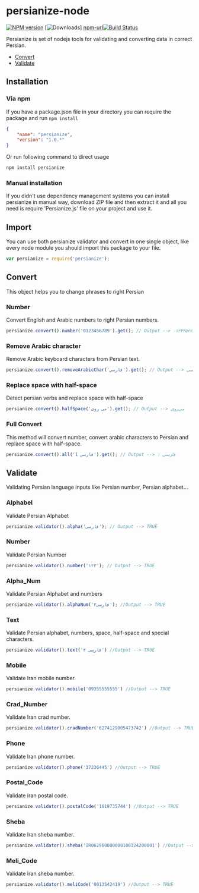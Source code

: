 # persianize-node

[![NPM version][npm-image]][npm-url] [![Downloads][downloads-image]] [npm-url][![Build Status][travis-image]][travis-url]

Persianize is set of nodejs tools for validating and converting data in correct Persian.

* [Convert](#convert)
* [Validate](#validate)

## Installation

### Via npm
If you have a package.json file in your directory you can require the package and run ```npm install```

```json
{
    "name": "persianize",
    "version": "1.0.*"
}
```

Or run following command to direct usage
```js
npm install persianize
```

### Manual installation
If you didn't use dependency management systems you can install persianize in manual way, download ZIP file and then extract it and all you need is require 'Persianize.js' file on your project and use it.

## Import
You can use both persianize validator and convert in one single object, like every node module you should import this package to your file.

```js
var persianize = require('persianize');
```

## Convert
This object helps you to change phrases to right Persian

### Number
Convert English and Arabic numbers to right Persian numbers.

```js
persianize.convert().number('0123456789').get(); // Output --> ۰۱۲۳۴۵۶۷۸۹
```

### Remove Arabic character
Remove Arabic keyboard characters from Persian text.

```js
persianize.convert().removeArabicChar('فارسي').get(); // Output --> فارسی
```

### Replace space with half-space
Detect persian verbs and replace space with half-space
```js
persianize.convert().halfSpace('می روی').get(); // Output --> می‌روی
```

### Full Convert
This method will convert number, convert arabic characters to Persian and replace space with half-space.

```js
persianize.convert().all('فارسي 1').get(); // Output --> فارسی ۱
```

## Validate
Validating Persian language inputs like Persian number, Persian alphabet...


### Alphabel
Validate Persian Alphabet

```js
persianize.validator().alpha('فارسی'); // Output --> TRUE
```

### Number
Validate Persian Number

```js
persianize.validator().number('۱۲۳'); // Output --> TRUE
```

### Alpha_Num
Validate Persian Alphabet and numbers

```js
persianize.validator().alphaNum('۳فارسی'); //Output --> TRUE
```

### Text
Validate Persian alphabet, numbers, space, half-space and special characters.

```js
persianize.validator().text('۳ فارسی') //Output --> TRUE
```

### Mobile
Validate Iran mobile number.

```js
persianize.validator().mobile('09355555555') //Output --> TRUE
```

### Crad_Number
Validate Iran crad number.

```js
persianize.validator().cradNumber('6274129005473742') //Output --> TRUE
```

### Phone
Validate Iran phone number.

```js
persianize.validator().phone('37236445') //Output --> TRUE
```

### Postal_Code
Validate Iran postal code.

```js
persianize.validator().postalCode('1619735744') //Output --> TRUE
```

### Sheba
Validate Iran sheba number.

```js
persianize.validator().sheba('IR062960000000100324200001') //Output --> TRUE
```

### Meli_Code
Validate Iran sheba number.

```js
persianize.validator().meliCode('0013542419') //Output --> TRUE
```

[downloads-image]: http://img.shields.io/npm/dt/persianize.svg

[npm-url]: https://npmjs.org/package/persianize
[npm-image]: http://img.shields.io/npm/v/persianize.svg

[travis-url]: https://travis-ci.org/opencafe/persianize-node.js
[travis-image]: https://travis-ci.org/opencafe/persianize-node.svg
